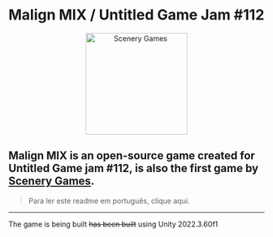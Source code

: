 # Malign MIX / Untitled Game Jam #112
<p align="center">
  <a href="https://scenery-games.itch.io/">
    <img height="200" alt="Scenery Games" src="https://cdn.discordapp.com/attachments/1247820777068171264/1371276953058803845/Scenery-Games-Logo-png.png?ex=685e88ee&is=685d376e&hm=30aaaf18d32bf8f64ce851cd66fa1d8e6ce0c0b303407c3ed48d1f4129355c7a&"/>
  <a/>
<p/>

## Malign MIX is an open-source game created for Untitled Game jam #112, is also the first game by [Scenery Games](https://scenery-games.itch.io/).
> Para ler este readme em português, clique aqui.
---

The game is being built ~~has been built~~ using Unity 2022.3.60f1
